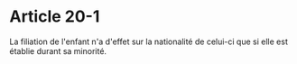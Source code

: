 # Article 20-1

La filiation de l'enfant n'a d'effet sur la nationalité de celui-ci que si elle est établie durant sa minorité.

